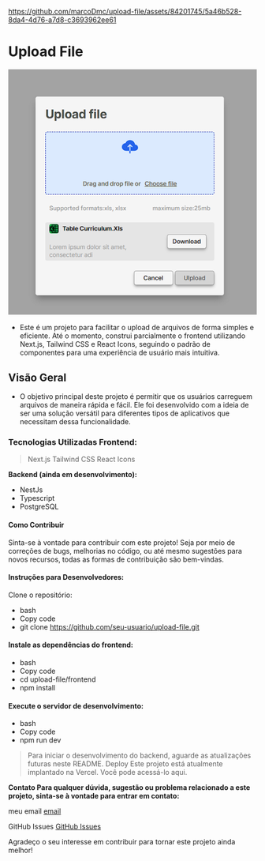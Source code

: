 

https://github.com/marcoDmc/upload-file/assets/84201745/5a46b528-8da4-4d76-a7d8-c3693962ee61

# Upload File

![app](./public/app.png)


- Este é um projeto para facilitar o upload de arquivos de forma simples e eficiente. Até o momento, construi parcialmente o frontend utilizando Next.js, Tailwind CSS e React Icons, seguindo o padrão de componentes para uma experiência de usuário mais intuitiva.

## Visão Geral
- O objetivo principal deste projeto é permitir que os usuários carreguem arquivos de maneira rápida e fácil. Ele foi desenvolvido com a ideia de ser uma solução versátil para diferentes tipos de aplicativos que necessitam dessa funcionalidade. 

### Tecnologias Utilizadas Frontend:

> Next.js
> Tailwind CSS
> React Icons

**Backend (ainda em desenvolvimento):**

- NestJs
- Typescript
- PostgreSQL
#### Como Contribuir
Sinta-se à vontade para contribuir com este projeto! Seja por meio de correções de bugs, melhorias no código, ou até mesmo sugestões para novos recursos, todas as formas de contribuição são bem-vindas.

#### Instruções para Desenvolvedores: 
  Clone o repositório:
  - bash
  - Copy code
  - git clone https://github.com/seu-usuario/upload-file.git
#### Instale as dependências do frontend:
- bash
- Copy code
- cd upload-file/frontend
- npm install

#### Execute o servidor de desenvolvimento:
- bash
- Copy code
- npm run dev

> Para iniciar o desenvolvimento do backend, aguarde as atualizações futuras neste README.
Deploy
Este projeto está atualmente implantado na Vercel. Você pode acessá-lo aqui.

**Contato
Para qualquer dúvida, sugestão ou problema relacionado a este projeto, sinta-se à vontade para entrar em contato:**

meu email
[email](mailto:marcodamasceno0101@outlook.com)

GitHub Issues
[GitHub Issues](https://github.com/marcodmc/upload-file/issues)

Agradeço o seu interesse em contribuir para tornar este projeto ainda melhor!
